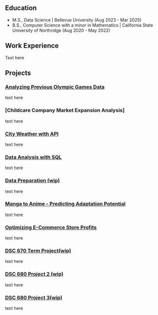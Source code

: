 ## Education

* M.S., Data Science | Bellevue University (Aug 2023 - Mar 2025)
* B.S., Computer Science with a minor in Mathematics | California State University of Northridge (Aug 2020 - May 2022)

## Work Experience

Text here

## Projects

### [Analyzing Previous Olympic Games Data](https://github.com/Oc18a/Nathanael-Ochoa-Portfolio.github.io/tree/main/Analyzing%20Previous%20Olympic%20Games%20Data)
text here

### [Childcare Company Market Expansion Analysis]
text here

### [City Weather with API]()
text here

### [Data Analysis with SQL]()
text here

### [Data Preparation (wip)]()
text here

### [Manga to Anime - Predicting Adaptation Potential]()
text here

### [Optimizing E-Commerce Store Profits]()
text here

### [DSC 670 Term Project(wip)]()
text here

### [DSC 680 Project 2 (wip)]()
text here

### [DSC 680 Project 3(wip)]()
text here
